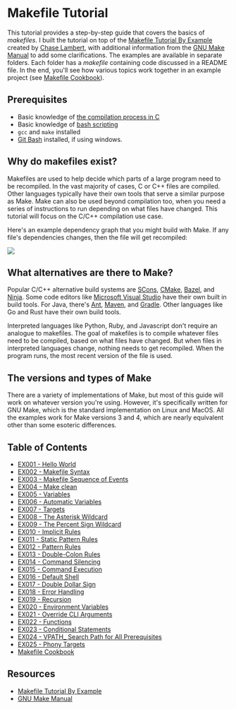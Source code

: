 # Makefile Tutorial

This tutorial provides a step-by-step guide that covers the basics of _makefiles_. I built the tutorial on top of the [Makefile Tutorial By Example](https://makefiletutorial.com/) created by [Chase Lambert](https://github.com/theicfire), with additional information from the [GNU Make Manual](https://www.gnu.org/software/make/manual/html_node/index.html) to add some clarifications. The examples are available in separate folders. Each folder has a _makefile_ containing code discussed in a README file. In the end, you'll see how various topics work together in an example project (see [Makefile Cookbook](https://github.com/AmrElsayyad/makefile-tutorial/tree/main/Makefile%20Cookbook)).

## Prerequisites

- Basic knowledge of [the compilation process in C](https://www.javatpoint.com/compilation-process-in-c)
- Basic knowledge of [bash scripting](https://www.javatpoint.com/bash)
- `gcc` and `make` installed
- [Git Bash](https://git-scm.com/downloads) installed, if using windows.

## Why do makefiles exist?

Makefiles are used to help decide which parts of a large program need to be recompiled. In the vast majority of cases, C or C++ files are compiled. Other languages typically have their own tools that serve a similar purpose as Make. Make can also be used beyond compilation too, when you need a series of instructions to run depending on what files have changed. This tutorial will focus on the C/C++ compilation use case.

Here's an example dependency graph that you might build with Make. If any file's dependencies changes, then the file will get recompiled:

<div class="center">
<img src="https://makefiletutorial.com/assets/dependency_graph.png">
</div>

## What alternatives are there to Make?

Popular C/C++ alternative build systems are [SCons](https://scons.org/), [CMake](https://cmake.org/), [Bazel](https://bazel.build/), and [Ninja](https://ninja-build.org/). Some code editors like [Microsoft Visual Studio](https://visualstudio.microsoft.com/) have their own built in build tools. For Java, there's [Ant](https://ant.apache.org/), [Maven](https://maven.apache.org/what-is-maven.html), and [Gradle](https://gradle.org/). Other languages like Go and Rust have their own build tools.

Interpreted languages like Python, Ruby, and Javascript don't require an analogue to makefiles. The goal of makefiles is to compile whatever files need to be compiled, based on what files have changed. But when files in interpreted languages change, nothing needs to get recompiled. When the program runs, the most recent version of the file is used.

## The versions and types of Make

There are a variety of implementations of Make, but most of this guide will work on whatever version you're using. However, it's specifically written for GNU Make, which is the standard implementation on Linux and MacOS. All the examples work for Make versions 3 and 4, which are nearly equivalent other than some esoteric differences.

## Table of Contents

- [EX001 - Hello World](https://github.com/AmrElsayyad/makefile-tutorial/tree/main/EX001%20-%20Hello%20World)
- [EX002 - Makefile Syntax](https://github.com/AmrElsayyad/makefile-tutorial/tree/main/EX002%20-%20Makefile%20Syntax)
- [EX003 - Makefile Sequence of Events](https://github.com/AmrElsayyad/makefile-tutorial/tree/main/EX003%20-%20Makefile%20Sequence%20of%20Events)
- [EX004 - Make clean](https://github.com/AmrElsayyad/makefile-tutorial/tree/main/EX004%20-%20Make%20clean)
- [EX005 - Variables](https://github.com/AmrElsayyad/makefile-tutorial/tree/main/EX005%20-%20Variables)
- [EX006 - Automatic Variables](https://github.com/AmrElsayyad/makefile-tutorial/tree/main/EX006%20-%20Automatic%20Variables)
- [EX007 - Targets](https://github.com/AmrElsayyad/makefile-tutorial/tree/main/EX007%20-%20Targets)
- [EX008 - The Asterisk Wildcard](https://github.com/AmrElsayyad/makefile-tutorial/tree/main/EX008%20-%20The%20Asterisk%20Wildcard)
- [EX009 - The Percent Sign Wildcard](https://github.com/AmrElsayyad/makefile-tutorial/tree/main/EX009%20-%20The%20Percent%20Sign%20Wildcard)
- [EX010 - Implicit Rules](https://github.com/AmrElsayyad/makefile-tutorial/tree/main/EX010%20-%20Implicit%20Rules)
- [EX011 - Static Pattern Rules](https://github.com/AmrElsayyad/makefile-tutorial/tree/main/EX011%20-%20Static%20Pattern%20Rules)
- [EX012 - Pattern Rules](https://github.com/AmrElsayyad/makefile-tutorial/tree/main/EX012%20-%20Pattern%20Rules)
- [EX013 - Double-Colon Rules](https://github.com/AmrElsayyad/makefile-tutorial/tree/main/EX013%20-%20Double-Colon%20Rules)
- [EX014 - Command Silencing](https://github.com/AmrElsayyad/makefile-tutorial/tree/main/EX014%20-%20Command%20Silencing)
- [EX015 - Command Execution](https://github.com/AmrElsayyad/makefile-tutorial/tree/main/EX015%20-%20Command%20Execution)
- [EX016 - Default Shell](https://github.com/AmrElsayyad/makefile-tutorial/tree/main/EX016%20-%20Default%20Shell)
- [EX017 - Double Dollar Sign](https://github.com/AmrElsayyad/makefile-tutorial/tree/main/EX017%20-%20Double%20Dollar%20Sign)
- [EX018 - Error Handling](https://github.com/AmrElsayyad/makefile-tutorial/tree/main/EX018%20-%20Error%20Handling)
- [EX019 - Recursion](https://github.com/AmrElsayyad/makefile-tutorial/tree/main/EX019%20-%20Recursion)
- [EX020 - Environment Variables](https://github.com/AmrElsayyad/makefile-tutorial/tree/main/EX020%20-%20Environment%20Variables)
- [EX021 - Override CLI Arguments](https://github.com/AmrElsayyad/makefile-tutorial/tree/main/EX021%20-%20Override%20CLI%20Arguments)
- [EX022 - Functions](https://github.com/AmrElsayyad/makefile-tutorial/tree/main/EX022%20-%20Functions)
- [EX023 - Conditional Statements](https://github.com/AmrElsayyad/makefile-tutorial/tree/main/EX023%20-%20Conditional%20Statements)
- [EX024 - VPATH\_ Search Path for All Prerequisites](https://github.com/AmrElsayyad/makefile-tutorial/tree/main/EX024%20-%20VPATH_%20Search%20Path%20for%20All%20Prerequisites)
- [EX025 - Phony Targets](https://github.com/AmrElsayyad/makefile-tutorial/tree/main/EX025%20-%20Phony%20Targets)
- [Makefile Cookbook](https://github.com/AmrElsayyad/makefile-tutorial/tree/main/Makefile%20Cookbook)

## Resources

- [Makefile Tutorial By Example](https://makefiletutorial.com/)
- [GNU Make Manual](https://www.gnu.org/software/make/manual/html_node/index.html)
